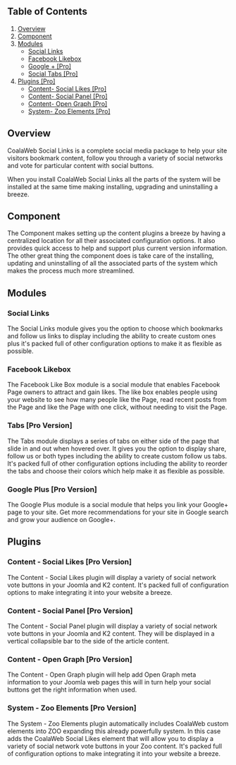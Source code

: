 ## Table of Contents
1.  [Overview](#overview)
2.  [Component](#component)
3.  [Modules](#modules)
    -   [Social Links](#mod-social)
    -   [Facebook Likebox](#mod-likebox)
    -   [Google + \[Pro\]](#mod-google)
    -   [Social Tabs \[Pro\]](#mod-tabs)
4.  [Plugins \[Pro\]](#plugins)
    -   [Content- Social Likes \[Pro\]](#plg-likes)
    -   [Content- Social Panel \[Pro\]](#plg-panel)
    -   [Content- Open Graph \[Pro\]](#plg-og)
    -   [System- Zoo Elements \[Pro\]](#plg-zoo)

## <a name="overview"></a>Overview

CoalaWeb Social Links is a complete social media package to help your site 
visitors bookmark content, follow you through a variety of social networks and 
vote for particular content with social buttons.

<span class="tip" markdown="1">When you install CoalaWeb Social Links all the 
parts of the system will be installed at the same time making installing, 
upgrading and uninstalling a breeze.</span>

## <a name="component"></a>Component

The Component makes setting up the content plugins a breeze by having a centralized location for all their associated configuration options. It also provides quick access to help and support plus current version information. The other great thing the component does is take care of the installing, updating and uninstalling of all the associated parts of the system which makes the process much more streamlined.

## <a name="modules"></a>Modules

### <a name="social"></a>Social Links

The Social Links module gives you the option to choose which bookmarks and 
follow us links to display including the ability to create custom ones plus it's
packed full of other configuration options to make it as flexible as possible.

### <a name="likebox"></a>Facebook Likebox

The Facebook Like Box module is a social module that enables Facebook Page 
owners to attract and gain likes. The like box enables people using your website
to see how many people like the Page, read recent posts from the Page and like 
the Page with one click, without needing to visit the Page.

### <a name="tabs"></a>Tabs  \[Pro Version\]

The Tabs module displays a series of tabs on either side of the page that slide in and out when hovered over. It gives you the option to display share, follow us or both types including the ability to create custom follow us tabs. It's packed full of other configuration options including the ability to reorder the tabs and choose their colors which help make it as flexible as possible.

### <a name="google"></a>Google Plus \[Pro Version\]

The Google Plus module is a social module that helps you link your Google+
page to your site. Get more recommendations for your site in Google search and 
grow your audience on Google+.

## <a name="plugins"></a>Plugins

### <a name="plg-likes"></a>Content - Social Likes \[Pro Version\]

The Content - Social Likes plugin will display a variety of social network vote 
buttons in your Joomla and K2 content. It's packed full of configuration options 
to make integrating it into your website a breeze.

### <a name="plg-panel"></a>Content - Social Panel \[Pro Version\]

The Content - Social Panel plugin will display a variety of social network vote 
buttons in your Joomla and K2 content. They will be displayed in a 
vertical collapsible bar to the side of the article content.

### <a name="plg-og"></a>Content - Open Graph \[Pro Version\]

The Content - Open Graph plugin will help add Open Graph meta information 
to your Joomla web pages this will in turn help your social buttons get the 
right information when used.

### <a name="plg-zoo"></a>System - Zoo Elements \[Pro Version\]

The System - Zoo Elements plugin automatically includes CoalaWeb custom elements 
into ZOO expanding this already powerfully system. In this case adds the 
CoalaWeb Social Likes element that will allow you to display a variety of social 
network vote buttons in your Zoo content. It's packed full of configuration 
options to make integrating it into your website a breeze.